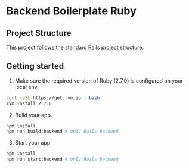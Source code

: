 # Backend Boilerplate Ruby

## Project Structure

This project follows [the standard Rails project structure](https://www.tutorialspoint.com/ruby-on-rails/rails-directory-structure.htm).

## Getting started

1. Make sure the required version of Ruby (2.7.0) is configured on your local env.

```bash
curl -sSL https://get.rvm.io | bash
rvm install 2.7.0
```

2. Build your app.

```bash
npm install
npm run build:backend # only Rails backend
```

3. Start your app.

```bash
npm install
npm run start:backend # only Rails backend
```
